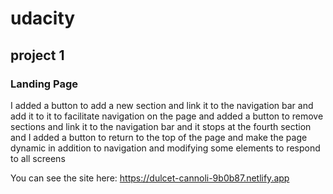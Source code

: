 # udacity
## project 1
### Landing Page
I added a button to add a new section and link it to the navigation bar and add it to it to facilitate navigation on the page 
and added a button to remove sections and link it to the navigation bar and it stops at the fourth section 
and I added a button to return to the top of the page and make the page dynamic in addition to navigation 
and modifying some elements to respond to all screens

You can see the site here:
https://dulcet-cannoli-9b0b87.netlify.app
